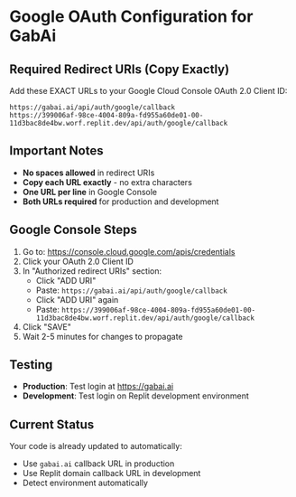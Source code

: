 # Google OAuth Configuration for GabAi

## Required Redirect URIs (Copy Exactly)

Add these EXACT URLs to your Google Cloud Console OAuth 2.0 Client ID:

```
https://gabai.ai/api/auth/google/callback
https://399006af-98ce-4004-809a-fd955a60de01-00-11d3bac8de4bw.worf.replit.dev/api/auth/google/callback
```

## Important Notes

- **No spaces allowed** in redirect URIs
- **Copy each URL exactly** - no extra characters
- **One URL per line** in Google Console
- **Both URLs required** for production and development

## Google Console Steps

1. Go to: https://console.cloud.google.com/apis/credentials
2. Click your OAuth 2.0 Client ID
3. In "Authorized redirect URIs" section:
   - Click "ADD URI"
   - Paste: `https://gabai.ai/api/auth/google/callback`
   - Click "ADD URI" again
   - Paste: `https://399006af-98ce-4004-809a-fd955a60de01-00-11d3bac8de4bw.worf.replit.dev/api/auth/google/callback`
4. Click "SAVE"
5. Wait 2-5 minutes for changes to propagate

## Testing

- **Production**: Test login at https://gabai.ai
- **Development**: Test login on Replit development environment

## Current Status

Your code is already updated to automatically:
- Use `gabai.ai` callback URL in production
- Use Replit domain callback URL in development
- Detect environment automatically